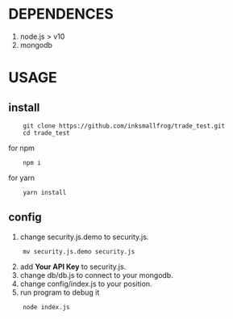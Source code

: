 # DEPENDENCES
1. node.js > v10
2. mongodb

# USAGE
## install
```shell
    git clone https://github.com/inksmallfrog/trade_test.git
    cd trade_test
```
for npm
```shell
    npm i
```
for yarn
```shell
    yarn install
```
## config
1. change security.js.demo to security.js.
```shell
    mv security.js.demo security.js
```
2. add **Your API Key** to security.js.
3. change db/db.js to connect to your mongodb.
4. change config/index.js to your position.
5. run program to debug it
```shell
    node index.js
```

